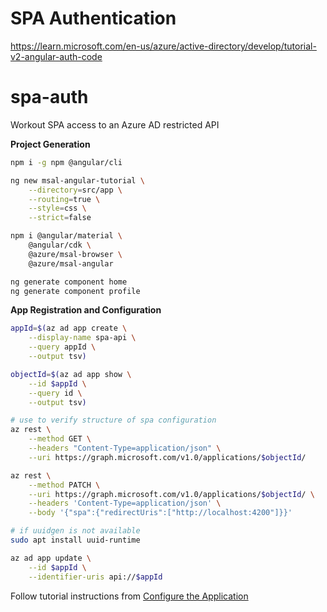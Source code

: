 # SPA Authentication

https://learn.microsoft.com/en-us/azure/active-directory/develop/tutorial-v2-angular-auth-code

# spa-auth
Workout SPA access to an Azure AD restricted API

**Project Generation**  

```bash
npm i -g npm @angular/cli

ng new msal-angular-tutorial \
    --directory=src/app \
    --routing=true \
    --style=css \
    --strict=false

npm i @angular/material \
    @angular/cdk \
    @azure/msal-browser \
    @azure/msal-angular

ng generate component home
ng generate component profile
```

**App Registration and Configuration**  

```bash
appId=$(az ad app create \
    --display-name spa-api \
    --query appId \
    --output tsv)

objectId=$(az ad app show \
    --id $appId \
    --query id \
    --output tsv)

# use to verify structure of spa configuration
az rest \
    --method GET \
    --headers "Content-Type=application/json" \
    --uri https://graph.microsoft.com/v1.0/applications/$objectId/

az rest \
    --method PATCH \
    --uri https://graph.microsoft.com/v1.0/applications/$objectId/ \
    --headers 'Content-Type=application/json' \
    --body '{"spa":{"redirectUris":["http://localhost:4200"]}}'

# if uuidgen is not available
sudo apt install uuid-runtime

az ad app update \
    --id $appId \
    --identifier-uris api://$appId
```

Follow tutorial instructions from [Configure the Application](https://learn.microsoft.com/en-us/azure/active-directory/develop/tutorial-v2-angular-auth-code#configure-the-application)